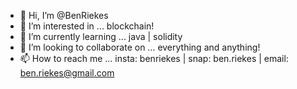 - 👋 Hi, I’m @BenRiekes
- 👀 I’m interested in ... blockchain!
- 🌱 I’m currently learning ... java | solidity
- 💞️ I’m looking to collaborate on ... everything and anything!
- 📫 How to reach me ... insta: benriekes | snap: ben.riekes | email: ben.riekes@gmail.com

<!---
BenRiekes/BenRiekes is a ✨ special ✨ repository because its `README.md` (this file) appears on your GitHub profile.
You can click the Preview link to take a look at your changes.
--->
